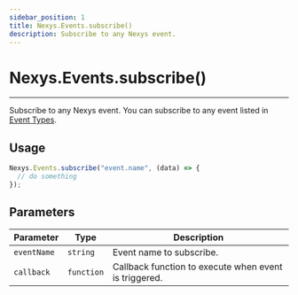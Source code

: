 ```yaml
---
sidebar_position: 1
title: Nexys.Events.subscribe()
description: Subscribe to any Nexys event.
---
```


# Nexys.Events.subscribe()

---

Subscribe to any Nexys event. You can subscribe to any event listed in [Event Types](/functions/events/event-types).

## Usage

```js
Nexys.Events.subscribe("event.name", (data) => {
  // do something
});
```

## Parameters

| Parameter | Type | Description |
| --- | --- | --- |
| `eventName` | `string` | Event name to subscribe. |
| `callback` | `function` | Callback function to execute when event is triggered. |